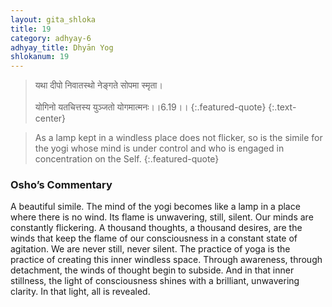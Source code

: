 ```yaml
---
layout: gita_shloka
title: 19
category: adhyay-6
adhyay_title: Dhyān Yog
shlokanum: 19
---
```


> यथा दीपो निवातस्थो नेङ्गते सोपमा स्मृता।<br><br>योगिनो यतचित्तस्य युञ्जतो योगमात्मनः।।6.19।।
{:.featured-quote}
{:.text-center}

> As a lamp kept in a windless place does not flicker, so is the simile for the yogi whose mind is under control and who is engaged in concentration on the Self.
{:.featured-quote}

### Osho’s Commentary
A beautiful simile. The mind of the yogi becomes like a lamp in a place where there is no wind. Its flame is unwavering, still, silent.
Our minds are constantly flickering. A thousand thoughts, a thousand desires, are the winds that keep the flame of our consciousness in a constant state of agitation. We are never still, never silent.
The practice of yoga is the practice of creating this inner windless space. Through awareness, through detachment, the winds of thought begin to subside. And in that inner stillness, the light of consciousness shines with a brilliant, unwavering clarity. In that light, all is revealed.
